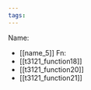 ```yaml
---
tags:
---
```

Name:
- [[name_5]]
Fn:
- [[t3121_function18]]
- [[t3121_function20]]
- [[t3121_function21]]
